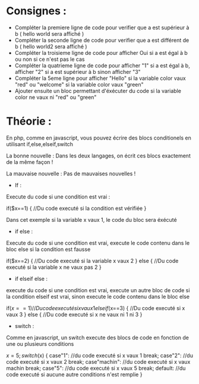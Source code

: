 # Consignes :

- Compléter la premiere ligne de code pour verifier que a est supérieur à b ( hello world sera affiché )
- Compléter la seconde ligne de code pour verifier que a est différent de b ( hello world2 sera affiché )
- Compléter la troisieme ligne de code pour afficher Oui si a est égal à b ou non si ce n'est pas le cas
- Compléter la quatrieme ligne de code pour afficher "1" si a est égal à b, afficher "2" si a est supérieur à b sinon afficher "3"
- Compléter la 5eme ligne pour afficher "Hello" si la variable color vaux "red" ou "welcome" si la variable color vaux "green"
- Ajouter ensuite un bloc permettant d'éxécuter du code si la variable color ne vaux ni "red" ou "green"


# Théorie :

En php, comme en javascript, vous pouvez écrire des blocs conditionels en utilisant if,else,elseif,switch

La bonne nouvelle : Dans les deux langages, on écrit ces blocs exactement de la même façon !

La mauvaise nouvelle : Pas de mauvaises nouvelles !


- If :

Execute du code si une condition est vrai :

if($x==1)
{
//Du code executé si la condition est vérifiée
}

Dans cet exemple si la variable x vaux 1, le code du bloc sera éxécuté


- if else :

Execute du code si une condition est vrai, execute le code contenu dans le bloc else si la condition est fausse

if($x==2)
{
//Du code executé si la variable x vaux 2
}
else
{
//Du code executé si la variable x ne vaux pas 2
}


- if elseif else :

execute du code si une condition est vrai, execute un autre bloc de code si la condition elseif est vrai, sinon execute
le code contenu dans le bloc else

if($x==1)
{
//Du code executé si x vaux 1
}
elseif($x==3)
{
//Du code executé si x vaux 3
}
else
{
//Du code executé si x ne vaux ni 1 ni 3
}


- switch :

Comme en javascript, un switch execute des blocs de code en fonction de une ou plusieurs conditions

$x=5;
switch($x)
{
case"1":
//du code executé si x vaux 1
break;
case"2":
//du code executé si x vaux 2
break;
case"machin":
//du code executé si x vaux machin
break;
case"5":
//du code executé si x vaux 5
break;
default:
//du code executé si aucune autre conditions n'est remplie
}


